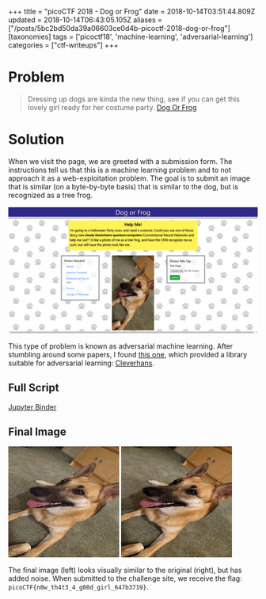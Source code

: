 +++
title = "picoCTF 2018 - Dog or Frog"
date = 2018-10-14T03:51:44.809Z
updated = 2018-10-14T06:43:05.105Z
aliases = ["/posts/5bc2bd50da39a06603ce0d4b-picoctf-2018-dog-or-frog"]
[taxonomies]
tags = ['picoctf18', 'machine-learning', 'adversarial-learning']
categories = ["ctf-writeups"]
+++

# Problem
> Dressing up dogs are kinda the new thing, see if you can get this lovely girl ready for her costume party. 
>[Dog Or Frog](http://2018shell2.picoctf.com:5467/)


# Solution
When we visit the page, we are greeted with a submission form. The instructions tell us that this is a machine learning 
problem and to not approach it as a web-exploitation problem. The goal is to submit an image that is similar (on a 
byte-by-byte basis) that is similar to the dog, but is recognized as a tree frog.


![](5bc2bb38da39a06603ce0d43.png)

<!-- more -->


This type of problem is known as adversarial machine learning. After stumbling around some papers, I found 
[this one](https://arxiv.org/abs/1610.00768), which provided a library suitable for adversarial learning: 
[Cleverhans](https://github.com/tensorflow/cleverhans).

## Full Script

[Jupyter Binder](https://mybinder.org/v2/gh/srikavin/ctf-writeups/master?filepath=picoctf2018%2Fdog-or-frog%2FMain.ipynb)

## Final Image
![](5bc2bc9eda39a06603ce0d48.png)
![](5bc2c258da39a06603ce0d4c.png)

The final image (left) looks visually similar to the original (right), but has added noise. When submitted to the 
challenge site, we receive the flag: `picoCTF{n0w_th4t3_4_g00d_girl_647b3719}`.
